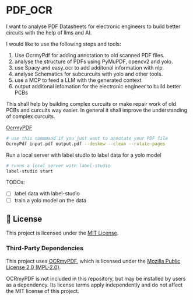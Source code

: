 # PDF_OCR

I want to analyse PDF Datasheets for electronic engineers to build better circuits with
the help of llms and AI.

I would like to use the following steps and tools:

1. Use OcrmyPdf for adding annotation to old scanned PDF files.
2. analyse the structure of PDFs using PyMuPDF, opencv2 and yolo.
3. use Spacy and easy_ocr to add additonal information with nlp.
4. analyse Schematics for subcurcuits with yolo and other tools.
5. use a MCP to feed a LLM with the generated context
6. output additonal infomation for the electronic engineer to build better PCBs

This shall help by building complex curcuits or make repair work of old PCBs and curcuits way easier.
In general it shall improve the understanding of complex curcuits.

[OcrmyPDF ](https://github.com/ocrmypdf/OCRmyPDF)

```Bash
# use this commmand if you just want to annotate your PDF file
OcrmyPdf input.pdf output.pdf --deskew --clean --rotate-pages
```

Run a local server with label studio to label data for a yolo model

```Bash
# runns a local server with label-studio
label-studio start
```

TODOs:

- [ ] label data with label-studio
- [ ] train a yolo model on the data

## 📄 License

This project is licensed under the [MIT License](./LICENSE).

### Third-Party Dependencies

This project uses [OCRmyPDF](https://github.com/ocrmypdf/OCRmyPDF), which is licensed under the [Mozilla Public License 2.0 (MPL-2.0)](https://www.mozilla.org/en-US/MPL/2.0/).

OCRmyPDF is not included in this repository, but may be installed by users as a dependency. Its license terms apply independently and do not affect the MIT license of this project.
